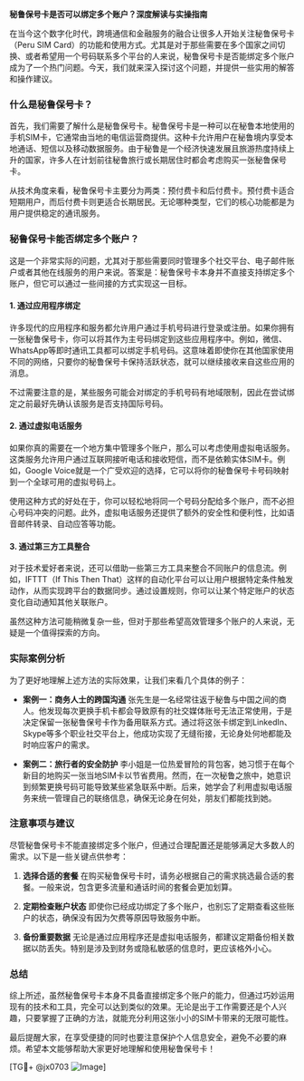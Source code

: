 **秘鲁保号卡是否可以绑定多个账户？深度解读与实操指南**

在当今这个数字化时代，跨境通信和金融服务的融合让很多人开始关注秘鲁保号卡（Peru SIM Card）的功能和使用方式。尤其是对于那些需要在多个国家之间切换、或者希望用一个号码联系多个平台的人来说，秘鲁保号卡是否能绑定多个账户成为了一个热门问题。今天，我们就来深入探讨这个问题，并提供一些实用的解答和操作建议。

### 什么是秘鲁保号卡？

首先，我们需要了解什么是秘鲁保号卡。秘鲁保号卡是一种可以在秘鲁本地使用的手机SIM卡，它通常由当地的电信运营商提供。这种卡允许用户在秘鲁境内享受本地通话、短信以及移动数据服务。由于秘鲁是一个经济快速发展且旅游热度持续上升的国家，许多人在计划前往秘鲁旅行或长期居住时都会考虑购买一张秘鲁保号卡。

从技术角度来看，秘鲁保号卡主要分为两类：预付费卡和后付费卡。预付费卡适合短期用户，而后付费卡则更适合长期居民。无论哪种类型，它们的核心功能都是为用户提供稳定的通讯服务。

### 秘鲁保号卡能否绑定多个账户？

这是一个非常实际的问题，尤其对于那些需要同时管理多个社交平台、电子邮件账户或者其他在线服务的用户来说。答案是：秘鲁保号卡本身并不直接支持绑定多个账户，但它可以通过一些间接的方式实现这一目标。

#### 1. **通过应用程序绑定**
   许多现代的应用程序和服务都允许用户通过手机号码进行登录或注册。如果你拥有一张秘鲁保号卡，你可以将其作为主号码绑定到这些应用程序中。例如，微信、WhatsApp等即时通讯工具都可以绑定手机号码。这意味着即使你在其他国家使用不同的网络，只要你的秘鲁保号卡保持活跃状态，就可以继续接收来自这些应用的消息。

   不过需要注意的是，某些服务可能会对绑定的手机号码有地域限制，因此在尝试绑定之前最好先确认该服务是否支持国际号码。

#### 2. **通过虚拟电话服务**
   如果你真的需要在一个地方集中管理多个账户，那么可以考虑使用虚拟电话服务。这类服务允许用户通过互联网接听电话和接收短信，而不是依赖实体SIM卡。例如，Google Voice就是一个广受欢迎的选择，它可以将你的秘鲁保号卡号码映射到一个全球可用的虚拟号码上。

   使用这种方式的好处在于，你可以轻松地将同一个号码分配给多个账户，而不必担心号码冲突的问题。此外，虚拟电话服务还提供了额外的安全性和便利性，比如语音邮件转录、自动应答等功能。

#### 3. **通过第三方工具整合**
   对于技术爱好者来说，还可以借助一些第三方工具来整合不同账户的信息流。例如，IFTTT（If This Then That）这样的自动化平台可以让用户根据特定条件触发动作，从而实现跨平台的数据同步。通过设置规则，你可以让某个特定账户的状态变化自动通知其他关联账户。

   虽然这种方法可能稍微复杂一些，但对于那些希望高效管理多个账户的人来说，无疑是一个值得探索的方向。

### 实际案例分析

为了更好地理解上述方法的实际效果，让我们来看几个具体的例子：

- **案例一：商务人士的跨国沟通**
   张先生是一名经常往返于秘鲁与中国之间的商人。他发现每次更换手机卡都会导致原有的社交媒体账号无法正常使用，于是决定保留一张秘鲁保号卡作为备用联系方式。通过将这张卡绑定到LinkedIn、Skype等多个职业社交平台上，他成功实现了无缝衔接，无论身处何地都能及时响应客户的需求。

- **案例二：旅行者的安全防护**
   李小姐是一位热爱冒险的背包客，她习惯于在每个新目的地购买一张当地SIM卡以节省费用。然而，在一次秘鲁之旅中，她意识到频繁更换号码可能导致某些紧急联系中断。后来，她学会了利用虚拟电话服务来统一管理自己的联络信息，确保无论身在何处，朋友们都能找到她。

### 注意事项与建议

尽管秘鲁保号卡不能直接绑定多个账户，但通过合理配置还是能够满足大多数人的需求。以下是一些关键点供参考：

1. **选择合适的套餐**
   在购买秘鲁保号卡时，请务必根据自己的需求挑选最合适的套餐。一般来说，包含更多流量和通话时间的套餐会更加划算。

2. **定期检查账户状态**
   即使你已经成功绑定了多个账户，也别忘了定期查看这些账户的状态，确保没有因为欠费等原因导致服务中断。

3. **备份重要数据**
   无论是通过应用程序还是虚拟电话服务，都建议定期备份相关数据以防丢失。特别是涉及到财务或隐私敏感的信息时，更应该格外小心。

### 总结

综上所述，虽然秘鲁保号卡本身不具备直接绑定多个账户的能力，但通过巧妙运用现有的技术和工具，完全可以达到类似的效果。无论是出于工作需要还是个人兴趣，只要掌握了正确的方法，就能充分利用这张小小的SIM卡带来的无限可能性。

最后提醒大家，在享受便捷的同时也要注意保护个人信息安全，避免不必要的麻烦。希望本文能够帮助大家更好地理解和使用秘鲁保号卡！

[TG💪+ @jx0703 ![Image](https://github.com/user-attachments/assets/dbca1d08-cadb-493c-b0ec-ad6f7a83f270)]